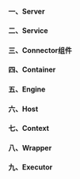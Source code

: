 #### 一、Server

#### 二、Service

#### 三、Connector组件

#### 四、Container

#### 五、Engine

#### 六、Host

#### 七、Context

#### 八、Wrapper

#### 九、Executor

